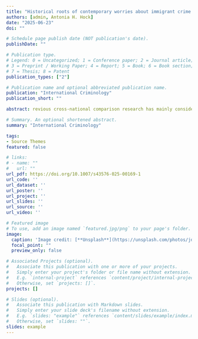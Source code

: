 ```yaml
---
title: "Historical roots of contemporary worries about immigrant crime in European societies"
authors: [admin, Antonia H. Hock]
date: "2025-06-23"
doi: ""

# Schedule page publish date (NOT publication's date).
publishDate: ""

# Publication type.
# Legend: 0 = Uncategorized; 1 = Conference paper; 2 = Journal article;
# 3 = Preprint / Working Paper; 4 = Report; 5 = Book; 6 = Book section;
# 7 = Thesis; 8 = Patent
publication_types: ["2"]

# Publication name and optional abbreviated publication name.
publication: "International Criminology"
publication_short: ""

abstract: revious cross-national comparison research has mainly considered contemporary forces to explain current public views about immigrants’ impact on crime. We argue that a historically informed perspective can improve our understanding of such views. In our study, we explore how two macro-historical explanatory factors—countries’ varied histories of crimmigration and past geopolitical threat—are related to the perception of immigrants’ impact on crime in European societies today. A country is considered to have a pronounced history of crimmigration when immigration law and criminal law have become increasingly intertwined over time (1980–2014). When a country faces the loss of or a threat to its national sovereignty or territory during or after nation-state formation (nineteenth and twentieth centuries), it is deemed to have been geopolitically threatened. Multilevel regression analyses based on the 2002 and 2014 European Social Survey (ESS) data from 21 countries, controlling for individual- and other country-level factors, indicate that current worries about immigrant crime in European societies have historical roots. Current public views about immigrants’ impact on crime are more evident in countries with more severe past geopolitical threat rather than being affected by a country’s history of crimmigration. The findings are discussed in terms of their relevance to research on criminalization of immigrants.

# Summary. An optional shortened abstract.
summary: "International Criminology"

tags:
- Source Themes
featured: false

# links:
# - name: ""
#   url: ""
url_pdf: https://doi.org/10.1007/s43576-025-00169-1
url_code: ''
url_dataset: ''
url_poster: ''
url_project: ''
url_slides: ''
url_source: ''
url_video: ''

# Featured image
# To use, add an image named `featured.jpg/png` to your page's folder. 
image:
  caption: 'Image credit: [**Unsplash**](https://unsplash.com/photos/jdD8gXaTZsc)'
  focal_point: ""
  preview_only: false

# Associated Projects (optional).
#   Associate this publication with one or more of your projects.
#   Simply enter your project's folder or file name without extension.
#   E.g. `internal-project` references `content/project/internal-project/index.md`.
#   Otherwise, set `projects: []`.
projects: []

# Slides (optional).
#   Associate this publication with Markdown slides.
#   Simply enter your slide deck's filename without extension.
#   E.g. `slides: "example"` references `content/slides/example/index.md`.
#   Otherwise, set `slides: ""`.
slides: example
---
```

